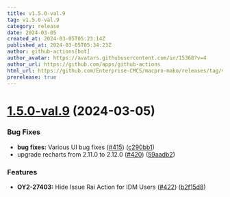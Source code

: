 ```yaml
---
title: v1.5.0-val.9
tag: v1.5.0-val.9
category: release
date: 2024-03-05
created_at: 2024-03-05T05:23:14Z
published_at: 2024-03-05T05:34:23Z
author: github-actions[bot]
author_avatar: https://avatars.githubusercontent.com/in/15368?v=4
author_url: https://github.com/apps/github-actions
html_url: https://github.com/Enterprise-CMCS/macpro-mako/releases/tag/v1.5.0-val.9
prerelease: true
---
```


# [1.5.0-val.9](https://github.com/Enterprise-CMCS/macpro-mako/compare/v1.5.0-val.8...v1.5.0-val.9) (2024-03-05)


### Bug Fixes

* **bug fixes:**  Various UI bug fixes ([#415](https://github.com/Enterprise-CMCS/macpro-mako/issues/415)) ([c290bb1](https://github.com/Enterprise-CMCS/macpro-mako/commit/c290bb19ff51908f5fa3bb21d6cd746841fa929b))
* upgrade recharts from 2.11.0 to 2.12.0 ([#420](https://github.com/Enterprise-CMCS/macpro-mako/issues/420)) ([59aadb2](https://github.com/Enterprise-CMCS/macpro-mako/commit/59aadb2fca3dac82e89723a3077f4c73aed5b8b5))


### Features

* **OY2-27403:** Hide Issue Rai Action for IDM Users ([#422](https://github.com/Enterprise-CMCS/macpro-mako/issues/422)) ([b2f15d8](https://github.com/Enterprise-CMCS/macpro-mako/commit/b2f15d83b2d9dd32576ea879f75cf3fb3cb64ef6))




